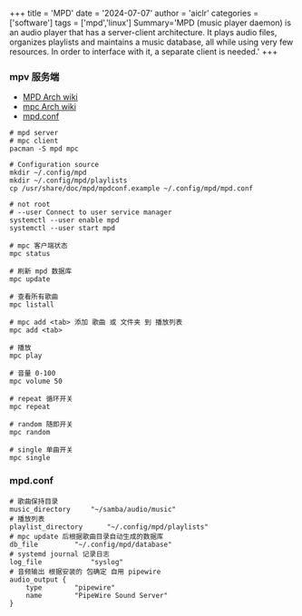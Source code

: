 +++
title = 'MPD'
date = '2024-07-07'
author = 'aiclr'
categories = ['software']
tags = ['mpd','linux']
Summary='MPD (music player daemon) is an audio player that has a server-client architecture. It plays audio files, organizes playlists and maintains a music database, all while using very few resources. In order to interface with it, a separate client is needed.'
+++

### mpv 服务端

- [MPD Arch wiki](https://wiki.archlinux.org/title/Music_Player_Daemon)
- [mpc Arch wiki](https://wiki.archlinux.org/title/Music_Player_Daemon#Command-line)
- [mpd.conf](conf/mpd.conf)

```shell
# mpd server
# mpc client
pacman -S mpd mpc

# Configuration source
mkdir ~/.config/mpd
mkdir ~/.config/mpd/playlists
cp /usr/share/doc/mpd/mpdconf.example ~/.config/mpd/mpd.conf

# not root
# --user Connect to user service manager
systemctl --user enable mpd
systemctl --user start mpd

# mpc 客户端状态
mpc status

# 刷新 mpd 数据库
mpc update

# 查看所有歌曲
mpc listall

# mpc add <tab> 添加 歌曲 或 文件夹 到 播放列表
mpc add <tab>

# 播放
mpc play

# 音量 0-100
mpc volume 50

# repeat 循环开关
mpc repeat

# random 随即开关
mpc random

# single 单曲开关
mpc single

```

### mpd.conf

```text
# 歌曲保持目录 
music_directory		"~/samba/audio/music"
# 播放列表
playlist_directory		"~/.config/mpd/playlists"
# mpc update 后根据歌曲目录自动生成的数据库
db_file			"~/.config/mpd/database"
# systemd journal 记录日志
log_file			"syslog"
# 音频输出 根据安装的 包确定 自用 pipewire
audio_output {
	type		"pipewire"
	name		"PipeWire Sound Server"
}

```